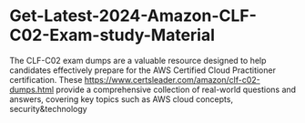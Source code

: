 # Get-Latest-2024-Amazon-CLF-C02-Exam-study-Material
The CLF-C02 exam dumps are a valuable resource designed to help candidates effectively prepare for the AWS Certified Cloud Practitioner certification. These https://www.certsleader.com/amazon/clf-c02-dumps.html provide a comprehensive collection of real-world questions and answers, covering key topics such as AWS cloud concepts, security&amp;technology
